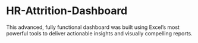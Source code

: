 # HR-Attrition-Dashboard
This advanced, fully functional dashboard was built using Excel’s most powerful tools to deliver actionable insights and visually compelling reports.
